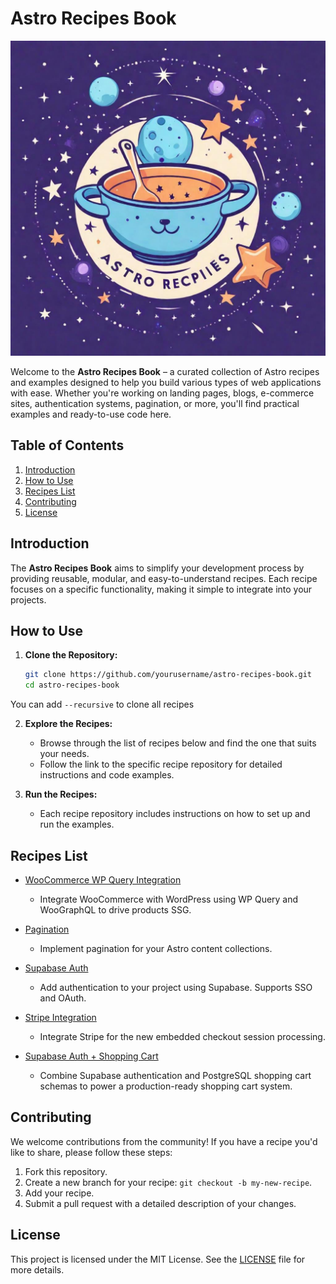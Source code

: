 # Astro Recipes Book

![Astro Recipes Book Logo](logo.jpeg)

Welcome to the **Astro Recipes Book** – a curated collection of Astro recipes and examples designed to help you build various types of web applications with ease. Whether you're working on landing pages, blogs, e-commerce sites, authentication systems, pagination, or more, you'll find practical examples and ready-to-use code here.

## Table of Contents

1. [Introduction](#introduction)
2. [How to Use](#how-to-use)
3. [Recipes List](#recipes-list)
4. [Contributing](#contributing)
5. [License](#license)

## Introduction

The **Astro Recipes Book** aims to simplify your development process by providing reusable, modular, and easy-to-understand recipes. Each recipe focuses on a specific functionality, making it simple to integrate into your projects.

## How to Use

1. **Clone the Repository:**
    ```bash
    git clone https://github.com/yourusername/astro-recipes-book.git
    cd astro-recipes-book
    ```
You can add `--recursive` to clone all recipes

2. **Explore the Recipes:**
   - Browse through the list of recipes below and find the one that suits your needs.
   - Follow the link to the specific recipe repository for detailed instructions and code examples.

3. **Run the Recipes:**
   - Each recipe repository includes instructions on how to set up and run the examples.

## Recipes List

* [WooCommerce WP Query Integration](https://github.com/daniel-moya/astro-wpquery-recipe)
  - Integrate WooCommerce with WordPress using WP Query and WooGraphQL to drive products SSG.

* [Pagination](https://github.com/daniel-moya/astro-pagination-recipe)
  - Implement pagination for your Astro content collections.

* [Supabase Auth](https://github.com/daniel-moya/astro-supabase-recipe)
  - Add authentication to your project using Supabase. Supports SSO and OAuth.

* [Stripe Integration](https://github.com/daniel-moya/astro-stripe-recipe)
  - Integrate Stripe for the new embedded checkout session processing.

* [Supabase Auth + Shopping Cart](https://github.com/daniel-moya/astro-supabase-shop-cart)
  - Combine Supabase authentication and PostgreSQL shopping cart schemas to power a production-ready shopping cart system.

## Contributing

We welcome contributions from the community! If you have a recipe you'd like to share, please follow these steps:

1. Fork this repository.
2. Create a new branch for your recipe: `git checkout -b my-new-recipe`.
3. Add your recipe.
4. Submit a pull request with a detailed description of your changes.

## License

This project is licensed under the MIT License. See the [LICENSE](LICENSE) file for more details.
